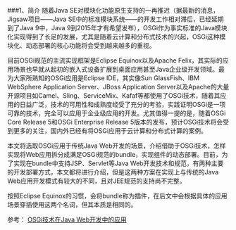###1、简介
随着Java SE对模块化功能原生支持的一再推迟（据最新的消息，Jigsaw项目——Java SE中的标准模块系统——的开发工作相对滞后，已经延期到了Java 9中，Java 9到2015年才有希望发布），OSGi作为事实标准的Java模块化实现得到了长足的发展，尤其是随着云计算和分布式技术的兴起，OSGi这种模块化、动态部署的核心功能将会受到越来越多的重视。

目前OSGi规范的主流实现框架是Eclipse Equinox以及Apache Felix，其实际的应用场景也早就从起初的嵌入式设备扩展到桌面应用甚至Java企业级开发领域。最为大家所熟知的OSGi应用是Eclipse IDE，其实像Sun GlassFish、IBM WebSphere Application Server、JBoss Application Server以及Apache的大量开源项目如Camel、Sling、ServiceMix、Kafaf等都使用了OSGi技术，随着其应用的日益广泛，技术的可用性和成熟度经受了充分的考验，实践证明OSGi是一项可靠的技术，完全可以应用于企业级应用的开发。尤其值得一提的是，随着OSGi Core Release 5和OSGi Enterprise Release 5版本的发布，预计OSGi技术将会受到更多的关注，国内外已经有将OSGi应用于云计算和分布式计算的案例。

本文将选取OSGi应用于传统Java Web开发的场景，介绍借助于OSGi技术，怎样实现将Web应用拆分成满足OSGi规范的bundle，实现组件的动态部署。目前，为了实现在bundle中支持JSP、Servlet等Java Web开发技术和规范，有两种主要的开发部署方式，本文都将进行介绍，但是这两种方案在实现上与传统的Java Web应用开发模式有较大的不同，且对JEE规范的支持尚不完整。

按照Eclipse Equinox的习惯，会将bundle称为插件，在后文中会根据具体的应用场景穿插使用这两个名词，但其本质是相同的。












参考：
[OSGi技术在Java Web开发中的应用](http://www.cnblogs.com/levinzhang/archive/2012/09/17/2688147.html#3190140)
